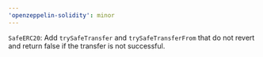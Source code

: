```yaml
---
'openzeppelin-solidity': minor
---
```


`SafeERC20`: Add `trySafeTransfer` and `trySafeTransferFrom` that do not revert and return false if the transfer is not successful.
